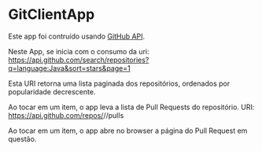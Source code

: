 # GitClientApp

Este app foi contruído usando [GitHub API](https://developer.github.com/v3/).

Neste App, se inicia com o consumo da uri: https://api.github.com/search/repositories?q=language:Java&sort=stars&page=1

Esta URI retorna uma lista paginada dos repositórios, ordenados por popularidade decrescente. 

Ao tocar em um item, o app leva a lista de Pull Requests do repositório. URI: https://api.github.com/repos/<login>/<nome-repositorio>/pulls

Ao tocar em um item, o app abre no browser a página do Pull Request em questão.




